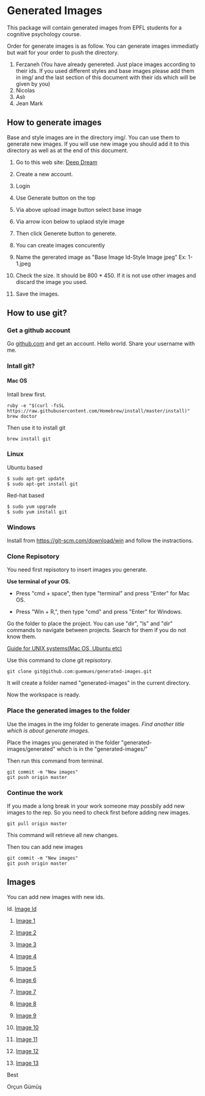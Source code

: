 # Generated Images

This package will contain generated images from EPFL students for a cognitive psychology course.

Order for generate images is as follow. You can generate images immediatly but wait for your order to push the directory.

1. Ferzaneh (You have already genereted. Just place images according to their ids. If you used different styles and base images please add them in img/ and the last section of this document with their ids which will be given by you)
2. Nicolas
3. Aslı
4. Jean Mark


## How to generate images

Base and style images are in the directory img/. You can use them to generate new images. If you will use new image you should add it to this directory as well as at the end of this document.

1. Go to this web site: [Deep Dream](https://deepdreamgenerator.com/)

2. Create a new account.

3. Login

5. Use Generate button on the top

6. Via above upload image button select base image

7. Via arrow icon below to uplaod style image

8. Then click Generete button to generete.

9. You can create images concurently

10. Name the gererated image as "Base Image Id-Style Image jpeg" Ex: 1-1.jpeg

11. Check the size. It should be 800 * 450. If it is not use other images and discard the image you used.

11. Save the images. 

## How to use git?

### Get a github account

Go [github.com](https://github.com/) and get an account. Hello world. Share your username with me.  

### Intall git?

#### Mac OS

Intall brew first.

```
ruby -e "$(curl -fsSL https://raw.githubusercontent.com/Homebrew/install/master/install)"
brew doctor
```

Then use it to install git

```
brew install git
```


### Linux
Ubuntu based

```
$ sudo apt-get update
$ sudo apt-get install git
```

Red-hat based

```
$ sudo yum upgrade
$ sudo yum install git
```
### Windows

Install from https://git-scm.com/download/win and follow the instractions.

### Clone Repisotory

You need first repisotory to insert images you generate.


**Use terminal of your OS.** 

* Press "cmd + space", then type "terminal" and press "Enter" for Mac OS.

* Press "Win + R,", then type "cmd" and press "Enter" for Windows.

Go the folder to place the project. You can use "dir", "ls" and "dir" commands to navigate between projects. Search for them if you do not know them.

[Guide for UNIX systems(Mac OS, Ubuntu etc)](https://en.wikibooks.org/wiki/Guide_to_Unix/Commands/File_System_Utilities)

Use this command to clone git repisotory.

```
git clone git@github.com:guemues/generated-images.git
```

It will create a folder named "generated-images" in the current directory. 

Now the workspace is ready.

### Place the generated images to the folder

Use the images in the img folder to generate images. *Find another title which is about generate images.*

Place the images you generated in the folder "generated-images/generated" which is in the "generated-images/"

Then run this command from terminal.

```
git commit -m "New images"
git push origin master
```

### Continue the work 

If you made a long break in your work someone may possbily add new images to the rep. So you need to check first before adding new images.

```
git pull origin master
```
This command will retrieve all new changes.

Then tou can add new images
```
git commit -m "New images"
git push origin master
```

## Images

You can add new images with new ids.

Id. [Image Id](link)

1. [Image 1](https://www.google.ch/imgres?imgurl=http%3A%2F%2Fcdn.pcwallart.com%2Fimages%2Fabstract-art-picasso-wallpaper-3.jpg&imgrefurl=http%3A%2F%2Fpcwallart.com%2Fabstract-art-picasso-wallpaper-3.html&docid=PiXPmgeYO4_MqM&tbnid=k7jFi6dHfwaPcM%3A&vet=10ahUKEwiwgNyMj8HXAhULM8AKHUhSCPUQMwjCASgBMAE..i&w=1937&h=2501&bih=776&biw=1439&q=picasso&ved=0ahUKEwiwgNyMj8HXAhULM8AKHUhSCPUQMwjCASgBMAE&iact=mrc&uact=8)

2. [Image 2](https://www.google.ch/imgres?imgurl=http%3A%2F%2Fwww.abs-art.com%2Fimages%2FWassily%2520Kandinsky%2520accent%2520en%2520rose.jpg&imgrefurl=http%3A%2F%2Fwww.abs-art.com%2Findex.php%3Fmain_page%3Dproduct_info%26products_id%3D13&docid=2EfkBW6m1-OEBM&tbnid=bhE2Qmcs2CLmXM%3A&vet=10ahUKEwj_t_31jsHXAhVJM5oKHUpaA9w4ZBAzCCcoJTAl..i&w=1000&h=1200&bih=776&biw=1439&q=kandinsky&ved=0ahUKEwj_t_31jsHXAhVJM5oKHUpaA9w4ZBAzCCcoJTAl&iact=mrc&uact=8)

3. [Image 3](https://www.google.ch/imgres?imgurl=https%3A%2F%2Fwww.reprodart.com%2Fkunst%2Fwassily_kandinsky%2Fthm_kandinsky-several-circles.jpg&imgrefurl=https%3A%2F%2Fwww.reprodart.com%2Fa%2Fwassily-kandinsky.html&docid=c5D4E0cRT2aC9M&tbnid=XohHdgHaodS48M%3A&vet=10ahUKEwi08M_pjsHXAhUrL8AKHXqbCIIQMwigAShYMFg..i&w=593&h=600&bih=776&biw=1439&q=kandinsky&ved=0ahUKEwi08M_pjsHXAhUrL8AKHXqbCIIQMwigAShYMFg&iact=mrc&uact=8)

4. [Image 4](https://www.google.ch/imgres?imgurl=https%3A%2F%2Forig00.deviantart.net%2F9324%2Ff%2F2013%2F152%2F2%2F5%2Flas_musas_de_kandinsky_by_thatcarelessfairy-d67h7bs.jpg&imgrefurl=https%3A%2F%2Fwww.deviantart.com%2Ftag%2Fkandinsky&docid=DApfjExhW7NFVM&tbnid=IVaa_6qKGMwI7M%3A&vet=10ahUKEwi08M_pjsHXAhUrL8AKHXqbCIIQMwhiKBowGg..i&w=2490&h=1754&bih=776&biw=1439&q=kandinsky&ved=0ahUKEwi08M_pjsHXAhUrL8AKHXqbCIIQMwhiKBowGg&iact=mrc&uact=8)

5. [Image 5](https://www.google.ch/imgres?imgurl=http%3A%2F%2Fwww.abs-art.com%2Fimages%2FWassily%2520Kandinsky%2520black%2520and%2520violet%2C%25201923.jpg&imgrefurl=http%3A%2F%2Fwww.abs-art.com%2Findex.php%3Fmain_page%3Dproduct_info%26products_id%3D22&docid=hnFp8wIUzCwguM&tbnid=rocZVCBI6Bp-gM%3A&vet=10ahUKEwi08M_pjsHXAhUrL8AKHXqbCIIQMwhNKA8wDw..i&w=1200&h=900&bih=776&biw=1439&q=kandinsky&ved=0ahUKEwi08M_pjsHXAhUrL8AKHXqbCIIQMwhNKA8wDw&iact=mrc&uact=8)

6. [Image 6](https://www.google.ch/imgres?imgurl=http%3A%2F%2Ffc05.deviantart.net%2Ffs44%2Fi%2F2009%2F081%2F0%2F1%2FKandinsky_Inspired_3_by_Artwyrd.jpg&imgrefurl=https%3A%2F%2Fwww.tes.com%2Flessons%2FUP6VNG9hOyHSFw%2Fwassily-kandinsky&docid=NpQut5pqZF3nFM&tbnid=SsRAQzBIy_3wMM%3A&vet=10ahUKEwi08M_pjsHXAhUrL8AKHXqbCIIQMwhOKBAwEA..i&w=900&h=923&bih=776&biw=1439&q=kandinsky&ved=0ahUKEwi08M_pjsHXAhUrL8AKHXqbCIIQMwhOKBAwEA&iact=mrc&uact=8)

7. [Image 7](https://www.google.ch/imgres?imgurl=http%3A%2F%2Fwww.theartstory.org%2Fimages20%2Fworks%2Fkandinsky_wassily_7.jpg&imgrefurl=http%3A%2F%2Fwww.theartstory.org%2Fartist-kandinsky-wassily.htm&docid=bu0PXmJ5vsa8DM&tbnid=0Dkv0n_vHN6d2M%3A&vet=10ahUKEwi08M_pjsHXAhUrL8AKHXqbCIIQMwhIKAowCg..i&w=392&h=400&bih=776&biw=1439&q=kandinsky&ved=0ahUKEwi08M_pjsHXAhUrL8AKHXqbCIIQMwhIKAowCg&iact=mrc&uact=8)

8. [Image 8](https://www.google.ch/imgres?imgurl=http%3A%2F%2Fd279m997dpfwgl.cloudfront.net%2Fwp%2F2017%2F04%2F0407_Matisse-Mimosa.jpg&imgrefurl=http%3A%2F%2Fwww.wbur.org%2Fartery%2F2017%2F04%2F08%2Fmatisse-in-the-studio&docid=bRCYvvY-WRNbgM&tbnid=wxGkOZUbSPe7xM%3A&vet=10ahUKEwjGw6PSjsHXAhUCAcAKHTI-Am0QMwhmKB4wHg..i&w=1111&h=1700&bih=776&biw=1439&q=matisse&ved=0ahUKEwjGw6PSjsHXAhUCAcAKHTI-Am0QMwhmKB4wHg&iact=mrc&uact=8)

9. [Image 9](https://www.google.ch/imgres?imgurl=http%3A%2F%2Fwww.tate.org.uk%2Fart%2Fimages%2Fwork%2FT%2FT00%2FT00540_10.jpg&imgrefurl=http%3A%2F%2Fwww.tate.org.uk%2Fart%2Fartists%2Fhenri-matisse-1593&docid=_YJhMWSUNaPMhM&tbnid=b3puDhauif6fJM%3A&vet=10ahUKEwjGw6PSjsHXAhUCAcAKHTI-Am0QMwhJKAswCw..i&w=1494&h=1536&bih=776&biw=1439&q=matisse&ved=0ahUKEwjGw6PSjsHXAhUCAcAKHTI-Am0QMwhJKAswCw&iact=mrc&uact=8)

10. [Image 10](https://www.google.ch/imgres?imgurl=https%3A%2F%2Fimages-na.ssl-images-amazon.com%2Fimages%2FI%2F81aQHYeFuTL.jpg&imgrefurl=https%3A%2F%2Fwww.amazon.ca%2FHenri-Matisse-Oasis%2Fdp%2F3863357264&docid=P_heA3K3j6ad6M&tbnid=GAp4J1bTPb4KQM%3A&vet=10ahUKEwjGw6PSjsHXAhUCAcAKHTI-Am0QMwhLKA0wDQ..i&w=1200&h=1544&bih=776&biw=1439&q=matisse&ved=0ahUKEwjGw6PSjsHXAhUCAcAKHTI-Am0QMwhLKA0wDQ&iact=mrc&uact=8)

11. [Image 11](https://www.google.ch/imgres?imgurl=https%3A%2F%2Fcdn.theculturetrip.com%2Fimages%2F56-3689838-9433423871-894e871f16-k.jpg&imgrefurl=https%3A%2F%2Ftheculturetrip.com%2Feurope%2Frussia%2Farticles%2Fthe-5-best-places-to-see-marc-chagall-s-art%2F&docid=Jj22QHo7qs9BiM&tbnid=JncP4WVyvKrxTM%3A&vet=10ahUKEwip_9qjjsHXAhWiKMAKHZqPC_g4ZBAzCGEoXDBc..i&w=668&h=445&bih=776&biw=1439&q=chagall&ved=0ahUKEwip_9qjjsHXAhWiKMAKHZqPC_g4ZBAzCGEoXDBc&iact=mrc&uact=8)

12. [Image 12](https://www.google.ch/imgres?imgurl=https%3A%2F%2Fupload.wikimedia.org%2Fwikipedia%2Fen%2Fa%2Fa1%2FMarc_Chagall%252C_1912%252C_still-life_%2528Nature_morte%2529%252C_oil_on_canvas%252C_private_collection.jpg&imgrefurl=https%3A%2F%2Fen.wikipedia.org%2Fwiki%2FMarc_Chagall&docid=aYIn-uf8nDc0sM&tbnid=lwRqHEReo3EbNM%3A&vet=10ahUKEwily5SZjsHXAhUoLcAKHU3qDnoQMwh7KDMwMw..i&w=849&h=711&bih=776&biw=1439&q=chagall&ved=0ahUKEwily5SZjsHXAhUoLcAKHU3qDnoQMwh7KDMwMw&iact=mrc&uact=8)

13. [Image 13](https://www.google.ch/imgres?imgurl=https%3A%2F%2Fupload.wikimedia.org%2Fwikipedia%2Fen%2F8%2F89%2FMarc_Chagall%252C_1912%252C_Calvary_%2528Golgotha%2529_Christus_gewidmet%252C_oil_on_canvas%252C_174.6_x_192.4_cm%252C_Museum_of_Modern_Art%252C_New_York.jpg&imgrefurl=https%3A%2F%2Fen.wikipedia.org%2Fwiki%2FMarc_Chagall&docid=aYIn-uf8nDc0sM&tbnid=cTVfrqdrMna6hM%3A&vet=10ahUKEwily5SZjsHXAhUoLcAKHU3qDnoQMwg_KAEwAQ..i&w=660&h=604&bih=776&biw=1439&q=chagall&ved=0ahUKEwily5SZjsHXAhUoLcAKHU3qDnoQMwg_KAEwAQ&iact=mrc&uact=8)

Best

Orçun Gümüş